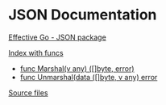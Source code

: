 # JSON Documentation

[Effective Go - JSON package](https://pkg.go.dev/encoding/json)

[Index with funcs](https://pkg.go.dev/encoding/json#pkg-index)
- [func Marshal(v any) ([]byte, error)](https://pkg.go.dev/encoding/json#Marshal)
- [func Unmarshal(data ([]byte, v any) error](https://pkg.go.dev/encoding/json#Unmarshal)

[Source files](https://pkg.go.dev/encoding/json#section-sourcefiles)

